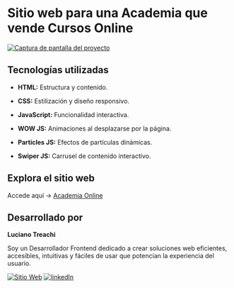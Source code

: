 # Sitio web para una Academia que vende Cursos Online

[![Captura de pantalla del proyecto](https://i.postimg.cc/HLKkGP2J/website.jpg)](https://postimg.cc/cKRSwhPZ)

## Tecnologías utilizadas

- **HTML:** Estructura y contenido.

- **CSS:** Estilización y diseño responsivo.

- **JavaScript:** Funcionalidad interactiva.

- **WOW JS:** Animaciones al desplazarse por la página.

- **Particles JS:** Efectos de partículas dinámicas.

- **Swiper JS:** Carrusel de contenido interactivo.

## Explora el sitio web

Accede aquí → [Academia Online](https://academiaonline2.netlify.app/)

## Desarrollado por

**Luciano Treachi**

Soy un Desarrollador Frontend dedicado a crear soluciones web eficientes, accesibles, intuitivas y fáciles de usar que potencian la experiencia del usuario.

[![Sitio Web](https://img.shields.io/badge/Sitio_Web-black?style=for-the-badge&logoColor=white)](https://lucianotreachi.website/)
[![linkedIn](https://img.shields.io/badge/LinkedIn-0077B5?style=for-the-badge&logoColor=white)](https://www.linkedin.com/in/luciano-treachi/)
